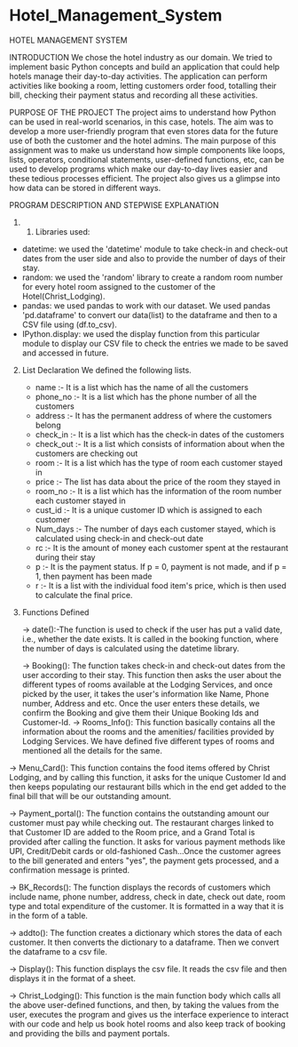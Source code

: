 # Hotel_Management_System

HOTEL MANAGEMENT SYSTEM

INTRODUCTION
We chose the hotel industry as our domain. We tried to implement basic Python concepts and build an application that could help hotels manage their day-to-day activities. The application can perform activities like booking a room, letting customers order food, totalling their bill, checking their payment status and recording all these activities.

PURPOSE OF THE PROJECT
The project aims to understand how Python can be used in real-world scenarios, in this case, hotels. The aim was to develop a more user-friendly program that even stores data for the future use of both the customer and the hotel admins. The main purpose of this assignment was to make us understand how simple components like loops, lists, operators, conditional statements, user-defined functions, etc,  can be used to develop programs which make our day-to-day lives easier and these tedious processes efficient. The project also gives us a glimpse into how data can be stored in different ways. 

PROGRAM DESCRIPTION AND STEPWISE EXPLANATION
1) 1) Libraries used:
- datetime: we used the 'datetime' module to take check-in and check-out dates from the user side and also to provide the number of days of their stay.
- random: we used the 'random' library to create a random room number for every hotel room assigned to the customer of the Hotel(Christ_Lodging).
- pandas: we used pandas to work with our dataset. We used pandas 'pd.dataframe' to convert our data(list) to the dataframe and then to a CSV file using (df.to_csv).
- IPython.display: we used the display function from this particular module to display our CSV file to check the entries we made to be saved and accessed in future.
  
2) List Declaration
   We defined the following lists.
   - name :- It is a list which has the name of all the customers
   - phone_no :- It is a list which has the phone number of all the customers
   - address :- It has the permanent address of where the customers belong
   - check_in :- It is a list which has the check-in dates of the customers
   - check_out :- It is a list which consists of information about when the customers are checking out
   - room :- It is a list which has the type of room each customer stayed in
   - price :- The list has data about the price of the room they stayed in
   - room_no :- It is a list which has the information of the room number each customer stayed in
   - cust_id :- It is a unique customer ID which is assigned to each customer
   - Num_days :- The number of days each customer stayed, which is calculated using check-in and check-out date
   - rc :- It is the amount of money each customer spent at the restaurant during their stay
   - p :- It is the payment status. If p = 0, payment is not made, and if p = 1, then payment has been made
   - r :- It is a list with the individual food item's price, which is then used to calculate the final price.
 
     
4) Functions Defined

   -> date():-The function is used to check if the user has put a valid date, i.e., whether the date exists. It is called in the booking function, where the number of days is calculated using the datetime library.
     
   -> Booking(): The function takes check-in and check-out dates from the user according to their stay. This function then asks the user about the different types of rooms available at the Lodging Services, and once picked by the user, it takes the user's information like Name, Phone number, Address and etc. Once the user enters these details, we confirm the Booking and give them their Unique Booking Ids and Customer-Id.
   -> Rooms_Info(): This function basically contains all the information about the rooms and the amenities/ facilities provided by Lodging Services. We have defined five different types of rooms and mentioned all the details for the same.
     
  -> Menu_Card(): This function contains the food items offered by Christ Lodging, and by calling this function, it asks for the unique Customer Id and then keeps populating our restaurant bills which in the end get added to the final bill that will be our outstanding amount.
  
   -> Payment_portal(): The function contains the outstanding amount our customer must pay while checking out. The restaurant charges linked to that Customer ID are added to the Room price, and a Grand Total is provided after calling the function. It asks for various payment methods like UPI, Credit/Debit cards or old-fashioned Cash...Once the customer agrees to the bill generated and enters "yes", the payment gets processed, and a confirmation message is printed.

   ->  BK_Records(): The function displays the records of customers which include name, phone number, address, check in date, check out date, room type and total expenditure of the customer. It is formatted in a way that it is in the form of a table.
   
   ->  addto(): The function creates a dictionary which stores the data of each customer. It then converts the dictionary to a dataframe. Then we convert the dataframe to a csv file.
   
   ->  Display(): This function displays the csv file. It reads the csv file and then displays it in the format of a sheet.
   
   ->  Christ_Lodging(): This function is the main function body which calls all the above user-defined functions, and then, by taking the values from the user, executes the program and gives us the interface experience to interact with our code and help us book hotel rooms and also keep track of booking and providing the bills and payment portals.
     

 



















